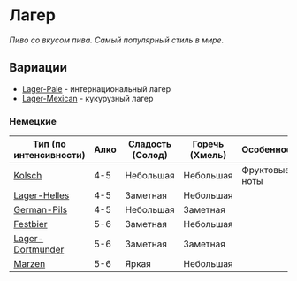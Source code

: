 # Лагер

_Пиво со вкусом пива. Самый популярный стиль в мире._

## Вариации

- [Lager-Pale](01-Lager-Pale) - интернациональный лагер
- [Lager-Mexican](04-Lager-Mexican) - кукурузный лагер

### Немецкие

| Тип (по интенсивности)                  | Алко | Сладость (Солод) | Горечь (Хмель) | Особенности    |
|-----------------------------------------|------|------------------|----------------|----------------|
| [Kolsch](08-Kolsch)                     | 4-5  | Небольшая        | Небольшая      | Фруктовые ноты |
| [Lager-Helles](02-Lager-Helles)         | 4-5  | Заметная         | Небольшая      |                |
| [German-Pils](03-German-Pils)           | 4-5  | Небольшая        | Заметная       |                |
| [Festbier](09-Festbier)                 | 5-6  | Заметная         | Небольшая      |                |
| [Lager-Dortmunder](07-Lager-Dortmunder-Export) | 5-6  | Заметная         | Заметная       |                |
| [Marzen](10-Marzen)                     | 5-6  | Яркая            | Небольшая      |                |


